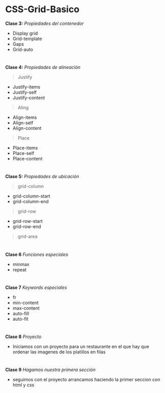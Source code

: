 # CSS-Grid-Basico

**Clase 3:** *Propiedades del contenedor* 
- Display grid
- Grid-template
- Gaps
- Grid-auto 
# 

**Clase 4:** *Propiedades de alineación*
>Justify
- Justify-items
- Justify-self
- Justify-content

> Aling
- Align-items
- Align-self
- Align-content

>Place
- Place-items
- Place-self
- Place-content
#

**Clase 5:** *Propiedades de ubicación*
>grid-column
- grid-column-start
- grid-column-end

>grid-row
- grid-row-start
- grid-row-end

>grid-area
#

**Clase 6** *Funciones especiales*
- minmax
- repeat
#


**Clase 7** *Keywords especiales*
- fr
- min-content
- max-content
- auto-fill
- auto-fit
#

**Clase 8** *Proyecto*

- Iniciamos con un proyecto para un restaurante en el que hay que ordenar las imagenes de los platillos en filas 
#

**Clase 9** *Hagamos nuestra primera sección*

- seguimos con el proyecto arrancamos haciendo la primer seccion con html y css
#